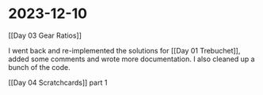 # 2023-12-10

[[Day 03 Gear Ratios]]

I went back and re-implemented the solutions for [[Day 01 Trebuchet]], added some comments and wrote more documentation. I also cleaned up a bunch of the code.

[[Day 04 Scratchcards]] part 1
